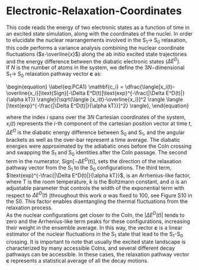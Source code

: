# Electronic-Relaxation-Coordinates

This code reads the energy of two electronic states as a function of time in an excited state simulation, 
along with the coordinates of the nuclei.
In order to elucidate the nuclear rearrangements involved in the S$_1 \to$ S$_0$ relaxation, this code performs a variance analysis combining the nuclear 
coordinate fluctuations ($x-\overline{x}$) along the ab initio excited state trajectories and the energy difference between the diabatic 
electronic states ($\Delta E^D$).  
If $N$ is the number of atoms in the system, we define the $3N-$dimensional S$_1 \to$ S$_0$ relaxation pathway vector $\mathbf{c}$ as:
 
\begin{equation}
\label{eq:PCA1}
\mathbf{c_i} = \dfrac{\langle[x_i(t)-\overline{x_i}]\text{Sign}[-\Delta E^D(t)]\text{exp}^{-\frac{|\Delta E^D(t)|}{\alpha kT}} \rangle}{\sqrt{\langle [x_i(t)-\overline{x_i}]^2 \rangle \langle [\text{exp}^{-\frac{|\Delta E^D(t)|}{\alpha kT}}]^2} \rangle},
\end{equation}

where the index $i$ spans over the $3N$ Cartesian coordinates of the system, 
$x_i(t)$ represents the $i$-th component of the cartesian position vector at time $t$, 
$\Delta E^D$ is the diabatic energy difference between S$_0$ and S$_1$, 
and the angular brackets as well as the over-bar represent a time average. 
The diabatic energies were approximated by the adiabatic ones before the CoIn crossing and swapping the S$_1$ and S$_0$ 
identities after the CoIn passage.  The second term in the numerator, $\text{Sign}[-\Delta E^D(t)]$, sets the direction of the relaxation 
pathway vector from the S$_1$ to the S$_0$ configurations. The third term, $\text{exp}^{-\frac{|\Delta E^D(t)|}{\alpha kT}}$, 
is an Arrhenius-like factor, where T is the room temperature, 
$k$ is the Boltzmann constant, and $\alpha$ is an adjustable parameter that controls the width of the exponential term with respect to 
$\Delta E^D(t)$ (throughout this work $\alpha$ was fixed to $100$, see Figure S10 in the SI). 
This factor enables disentangling the thermal fluctuations from the relaxation process.  
As the nuclear configurations get closer to the CoIn, the $|\Delta E^D(t)|$ tends to zero and the Arrhenius-like term peaks for these 
configurations, increasing their weight in the ensemble average. 
In this way, the vector $\mathbf{c}$ is a linear estimator of the nuclear fluctuations in the S$_1$ state that lead to the S$_1$-S$_0$ crossing. 
It is important to note that usually the excited state landscape is characterized by many accessible CoIns, 
and several different decay pathways can be accessible. 
In these cases, the relaxation pathway vector $\mathbf{c}$ represents a statistical average of all the decay motions.
